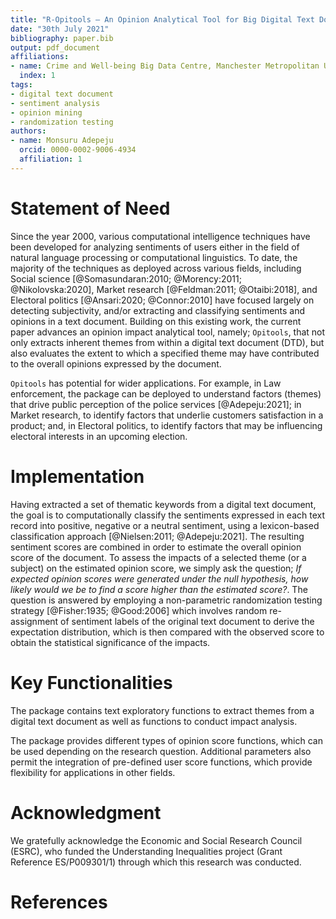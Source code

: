 ```yaml
---
title: "R-Opitools – An Opinion Analytical Tool for Big Digital Text Document (DTD)"
date: "30th July 2021"
bibliography: paper.bib
output: pdf_document
affiliations:
- name: Crime and Well-being Big Data Centre, Manchester Metropolitan University
  index: 1
tags:
- digital text document
- sentiment analysis
- opinion mining
- randomization testing
authors:
- name: Monsuru Adepeju
  orcid: 0000-0002-9006-4934
  affiliation: 1
---
```


# Statement of Need

Since the year 2000, various computational intelligence techniques have been developed for analyzing sentiments of users either in the field of natural language processing or computational linguistics. To date, the majority of the techniques as deployed across various fields, including Social science [@Somasundaran:2010; @Morency:2011; @Nikolovska:2020], Market research [@Feldman:2011; @Otaibi:2018], and Electoral politics [@Ansari:2020; @Connor:2010] have focused largely on detecting subjectivity, and/or extracting and classifying sentiments and opinions in a text document. Building on this existing work, the current paper advances an opinion impact analytical tool, namely; `Opitools`, that not only extracts inherent themes from within a digital text document (DTD), but also evaluates the extent to which a specified theme may have contributed to the overall opinions expressed by the document. 

`Opitools` has potential for wider applications. For example, in Law enforcement, the package can be deployed to understand factors (themes) that drive public perception of the police services [@Adepeju:2021]; in Market research, to identify factors that underlie customers satisfaction in a product; and, in Electoral politics, to identify factors that may be influencing electoral interests in an upcoming election.

# Implementation

Having extracted a set of thematic keywords from a digital text document, the goal is to computationally classify the sentiments expressed in each text record into positive, negative or a neutral sentiment, using a lexicon-based classification approach [@Nielsen:2011; @Adepeju:2021]. The resulting sentiment scores are combined in order to estimate the overall opinion score of the document. To assess the impacts of a selected theme (or a subject) on the estimated opinion score, we simply ask the question; *If expected opinion scores were generated under the null hypothesis, how likely would we be to find a score higher than the estimated score?*. The question is answered by employing a non-parametric randomization testing strategy [@Fisher:1935; @Good:2006] which involves random re-assignment of sentiment labels of the original text document to derive the expectation distribution, which is then compared with the observed score to obtain the statistical significance of the impacts.


# Key Functionalities

The package contains text exploratory functions to extract themes from a digital text document as well as functions to conduct impact analysis.

The package provides different types of opinion score functions, which can be used depending on the research question. Additional parameters also permit the integration of pre-defined user score functions, which provide flexibility for applications in other fields.

# Acknowledgment

We gratefully acknowledge the Economic and Social Research Council (ESRC), who funded the Understanding Inequalities project (Grant Reference ES/P009301/1) through which this research was conducted.

# References


